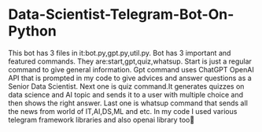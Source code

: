 # Data-Scientist-Telegram-Bot-On-Python
This bot has 3 files in it:bot.py,gpt.py,util.py. Bot has 3 important and featured commands. They are:start,gpt,quiz,whatsup.
Start is just a regular command to give general information.
Gpt command uses ChatGPT OpenAI API that is prompted in my code to give advices and answer questions as a Senior Data Scientist.
Next one is quiz command.It generates quizzes on data science and AI topic and sends it to a user with multiple choice and then shows the right answer.
Last one is whatsup command that sends all the news from world of IT,AI,DS,ML and etc. 
In my code I used various telegram framework libraries and also openai library too🔌


